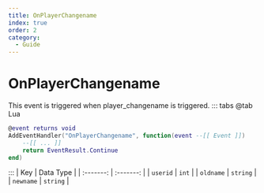 ```yaml
---
title: OnPlayerChangename
index: true
order: 2
category:
  - Guide
---
```


# OnPlayerChangename
This event is triggered when player_changename is triggered.
::: tabs
@tab Lua
```lua
@event returns void
AddEventHandler("OnPlayerChangename", function(event --[[ Event ]])
    --[[ ... ]]
    return EventResult.Continue
end)
```

:::
|    Key    | Data Type |
| :-------: | :-------: |
|  `userid` |   `int`   |
| `oldname` |  `string` |
| `newname` |  `string` |
